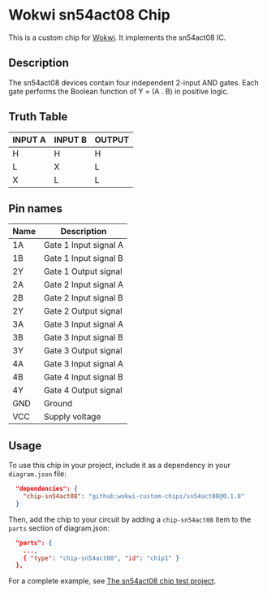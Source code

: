 # Wokwi sn54act08 Chip

This is a custom chip for [Wokwi](https://wokwi.com/). It implements the sn54act08 IC.

## Description

The sn54act08 devices contain four independent 2-input AND gates. Each gate performs the Boolean function
of Y = (A . B)  in positive logic.

## Truth Table

| INPUT A | INPUT B |  OUTPUT |
| ------- | ------- | ------- |
|    H    |    H    |    H    |
|    L    |    X    |    L    |
|    X    |    L    |    L    |

## Pin names

| Name | Description              |
| ---- | ------------------------ |
|  1A  | Gate 1 Input signal  A   |
|  1B  | Gate 1 Input signal  B   |
|  2Y  | Gate 1 Output signal     |
|  2A  | Gate 2 Input signal  A   |
|  2B  | Gate 2 Input signal  B   |
|  2Y  | Gate 2 Output signal     |
|  3A  | Gate 3 Input signal  A   |
|  3B  | Gate 3 Input signal  B   |
|  3Y  | Gate 3 Output signal     |
|  4A  | Gate 3 Input signal  A   |
|  4B  | Gate 4 Input signal  B   |
|  4Y  | Gate 4 Output signal     |
| GND  | Ground                   |
| VCC  | Supply voltage           |


## Usage

To use this chip in your project, include it as a dependency in your `diagram.json` file:

```json
  "dependencies": {
    "chip-sn54act08": "github:wokwi-custom-chips/sn54act08@0.1.0"
  }
```

Then, add the chip to your circuit by adding a `chip-sn54act08` item to the `parts` section of diagram.json:

```json
  "parts": {
    ...,
    { "type": "chip-sn54act08", "id": "chip1" }
  },
```

For a complete example, see [The sn54act08 chip test project](https://wokwi.com/projects/398983186186754049).
